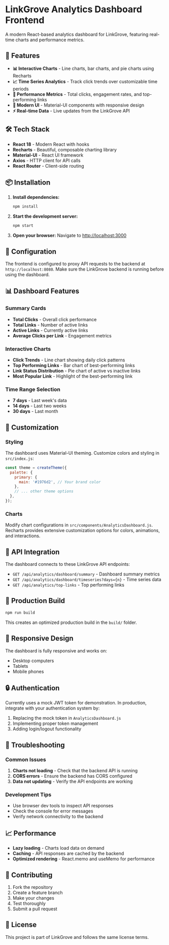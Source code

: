 # LinkGrove Analytics Dashboard Frontend

A modern React-based analytics dashboard for LinkGrove, featuring real-time charts and performance metrics.

## 🚀 Features

- **📊 Interactive Charts** - Line charts, bar charts, and pie charts using Recharts
- **📈 Time Series Analytics** - Track click trends over customizable time periods
- **🎯 Performance Metrics** - Total clicks, engagement rates, and top-performing links
- **🎨 Modern UI** - Material-UI components with responsive design
- **⚡ Real-time Data** - Live updates from the LinkGrove API

## 🛠️ Tech Stack

- **React 18** - Modern React with hooks
- **Recharts** - Beautiful, composable charting library
- **Material-UI** - React UI framework
- **Axios** - HTTP client for API calls
- **React Router** - Client-side routing

## 📦 Installation

1. **Install dependencies:**
   ```bash
   npm install
   ```

2. **Start the development server:**
   ```bash
   npm start
   ```

3. **Open your browser:**
   Navigate to [http://localhost:3000](http://localhost:3000)

## 🔧 Configuration

The frontend is configured to proxy API requests to the backend at `http://localhost:8080`. Make sure the LinkGrove backend is running before using the dashboard.

## 📊 Dashboard Features

### Summary Cards
- **Total Clicks** - Overall click performance
- **Total Links** - Number of active links
- **Active Links** - Currently active links
- **Average Clicks per Link** - Engagement metrics

### Interactive Charts
- **Click Trends** - Line chart showing daily click patterns
- **Top Performing Links** - Bar chart of best-performing links
- **Link Status Distribution** - Pie chart of active vs inactive links
- **Most Popular Link** - Highlight of the best-performing link

### Time Range Selection
- **7 days** - Last week's data
- **14 days** - Last two weeks
- **30 days** - Last month

## 🎨 Customization

### Styling
The dashboard uses Material-UI theming. Customize colors and styling in `src/index.js`:

```javascript
const theme = createTheme({
  palette: {
    primary: {
      main: '#1976d2', // Your brand color
    },
    // ... other theme options
  },
});
```

### Charts
Modify chart configurations in `src/components/AnalyticsDashboard.js`. Recharts provides extensive customization options for colors, animations, and interactions.

## 🔌 API Integration

The dashboard connects to these LinkGrove API endpoints:

- `GET /api/analytics/dashboard/summary` - Dashboard summary metrics
- `GET /api/analytics/dashboard/timeseries?days={n}` - Time series data
- `GET /api/analytics/top-links` - Top performing links

## 🚀 Production Build

```bash
npm run build
```

This creates an optimized production build in the `build/` folder.

## 📱 Responsive Design

The dashboard is fully responsive and works on:
- Desktop computers
- Tablets
- Mobile phones

## 🔒 Authentication

Currently uses a mock JWT token for demonstration. In production, integrate with your authentication system by:

1. Replacing the mock token in `AnalyticsDashboard.js`
2. Implementing proper token management
3. Adding login/logout functionality

## 🐛 Troubleshooting

### Common Issues

1. **Charts not loading** - Check that the backend API is running
2. **CORS errors** - Ensure the backend has CORS configured
3. **Data not updating** - Verify the API endpoints are working

### Development Tips

- Use browser dev tools to inspect API responses
- Check the console for error messages
- Verify network connectivity to the backend

## 📈 Performance

- **Lazy loading** - Charts load data on demand
- **Caching** - API responses are cached by the backend
- **Optimized rendering** - React.memo and useMemo for performance

## 🤝 Contributing

1. Fork the repository
2. Create a feature branch
3. Make your changes
4. Test thoroughly
5. Submit a pull request

## 📄 License

This project is part of LinkGrove and follows the same license terms.
